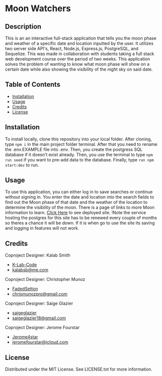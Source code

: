 # Moon Watchers

## Description
This is an an interactive full-stack application that tells you the moon phase and weather of a specific date and location inputted by the user. It utilizes two server side API's, React, Node.js, Express.js, PostgreSQL, and Sequelize.
This was made in collaboration with students taking a full stack web development course over the period of two weeks.
This application solves the problem of wanting to know what moon phase will show on a certain date while also showing the visibility of the night sky on said date.
## Table of Contents

- [Installation](#installation)
- [Usage](#usage)
- [Credits](#credits)
- [License](#license)

## Installation
 To install locally, clone this repository into your local folder. After cloning, type ``` npm i ``` in the main project folder terminal. After that you need to rename the .env.EXAMPLE file into .env. Then, you create the postgress SQL database if it doesn't exist already. Then, you use the terminal to type ```npm run seed``` if you want to pre-add data to the database. Finally, type ```run npm start:dev``` to run.

## Usage
 To use this application, you can either log in to save searches or continue without signing in. You enter the date and location into the search fields to find out the Moon phase of that date and the weather of the location to determine the visibility of the moon. There is a page of links to more Moon information to learn. [Click Here](https://moon-watchers.onrender.com) to see deployed site. !Note the service hosting the postgres for this site has to be renewed every couple of months so theres a chance it will be down. If it is when go to use the site its saving and logging in features will not work.
## Credits

Coproject Designer: Kalab Smith
- [K-Lab-Code](https://github.com/K-Lab-Code)
- [kalabsb@me.com](mailto:kalabsb@me.com)

Coproject Designer: Christopher Munoz
- [FadedSetton](https://github.com/FadedSetton)
- [chrismunozpro@gmail.com](mailto:chrismunozpro@gmail.com)

Coproject Designer: Saige Glazier
- [saigeglazier](https://github.com/saigeglazier)
- [saigeglazier18@gmail.com](mailto:saigeglazier18@gmail.com)

Coproject Designer: Jerome Fourstar
- [Jerome4star](https://github.com/Jerome4star)
- [jeromefourstar@icloud.com](mailto:jeromefourstar@icloud.com)

## License

Distributed under the MIT License. See LICENSE.txt for more information.
